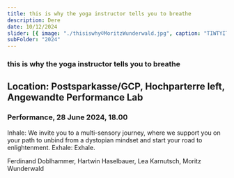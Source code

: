 ```yaml
---
title: this is why the yoga instructor tells you to breathe
description: Dere
date: 10/12/2024
slider: [{ image: "./thisiswhy©MoritzWunderwald.jpg", caption: "TIWTYITYTB" }]
subFolder: "2024"
---
```


### this is why the yoga instructor tells you to breathe

## Location: Postsparkasse/GCP, Hochparterre left, Angewandte Performance Lab

### Performance, 28 June 2024, 18.00

Inhale: We invite you to a multi-sensory journey, where we support you on your path to unbind from a dystopian mindset and start your road to enlightenment.
Exhale: Exhale.

Ferdinand Doblhammer, Hartwin Haselbauer, Lea Karnutsch, Moritz Wunderwald
